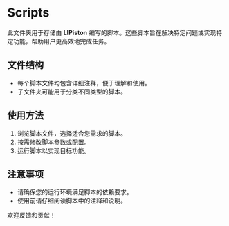# Scripts

此文件夹用于存储由 **LIPiston** 编写的脚本。这些脚本旨在解决特定问题或实现特定功能，帮助用户更高效地完成任务。

## 文件结构
- 每个脚本文件均包含详细注释，便于理解和使用。
- 子文件夹可能用于分类不同类型的脚本。

## 使用方法
1. 浏览脚本文件，选择适合您需求的脚本。
2. 按需修改脚本参数或配置。
3. 运行脚本以实现目标功能。

## 注意事项
- 请确保您的运行环境满足脚本的依赖要求。
- 使用前请仔细阅读脚本中的注释和说明。

欢迎反馈和贡献！